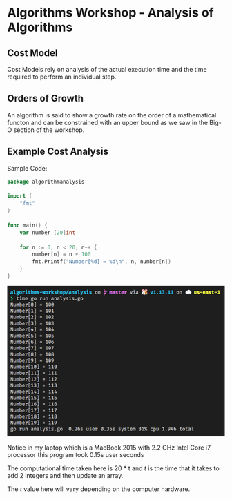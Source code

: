 # Algorithms Workshop - Analysis of Algorithms

## Cost Model

Cost Models rely on analysis of the actual execution time and the time required to perform an individual step.

## Orders of Growth 

An algorithm is said to show a growth rate on the order of a mathematical functon and can be constrained with an upper bound as we saw in the Big-O section of the workshop.

## Example Cost Analysis

Sample Code:

```go
package algorithmanalysis

import (
	"fmt"
)

func main() {
	var number [20]int

	for n := 0; n < 20; n++ {
		number[n] = n + 100
		fmt.Printf("Number[%d] = %d\n", n, number[n])
	}
}
```

![cost analysis](./images/cost_analysis.png)

Notice in my laptop which is a MacBook 2015 with 2.2 GHz Intel Core i7 processor this program took 0.15s user seconds

The computational time taken here is 20 * t and *t* is the time that it takes to add 2 integers and then update an array.

The *t* value here will vary depending on the computer hardware.